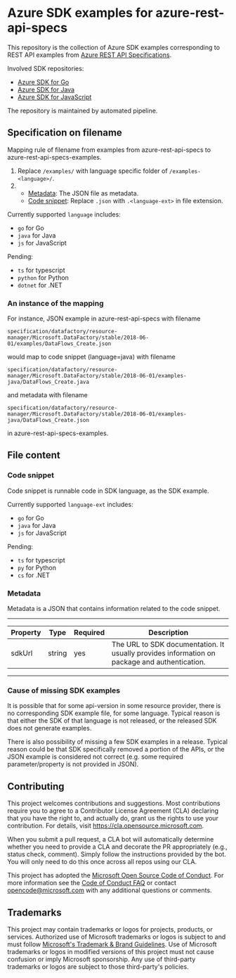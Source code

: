 # Azure SDK examples for azure-rest-api-specs

This repository is the collection of Azure SDK examples corresponding to REST API examples from [Azure REST API Specifications](https://github.com/Azure/azure-rest-api-specs).

Involved SDK repositories:
- [Azure SDK for Go](https://github.com/Azure/azure-sdk-for-go)
- [Azure SDK for Java](https://github.com/Azure/azure-sdk-for-java)
- [Azure SDK for JavaScript](https://github.com/Azure/azure-sdk-for-js)

The repository is maintained by automated pipeline.

## Specification on filename

Mapping rule of filename from examples from azure-rest-api-specs to azure-rest-api-specs-examples.
1. Replace `/examples/` with language specific folder of `/examples-<language>/`.
2. - [Metadata](#metadata): The JSON file as metadata.
   - [Code snippet](#code-snippet): Replace `.json` with `.<language-ext>` in file extension.

Currently supported `language` includes:
- `go` for Go
- `java` for Java
- `js` for JavaScript

Pending:
- `ts` for typescript
- `python` for Python
- `dotnet` for .NET

### An instance of the mapping

For instance, JSON example in azure-rest-api-specs with filename
```
specification/datafactory/resource-manager/Microsoft.DataFactory/stable/2018-06-01/examples/DataFlows_Create.json
```
would map to code snippet (language=java) with filename
```
specification/datafactory/resource-manager/Microsoft.DataFactory/stable/2018-06-01/examples-java/DataFlows_Create.java
```
and metadata with filename
```
specification/datafactory/resource-manager/Microsoft.DataFactory/stable/2018-06-01/examples-java/DataFlows_Create.json
```
in azure-rest-api-specs-examples.

## File content

### Code snippet

Code snippet is runnable code in SDK language, as the SDK example.

Currently supported `language-ext` includes:
- `go` for Go
- `java` for Java
- `js` for JavaScript

Pending:
- `ts` for typescript
- `py` for Python
- `cs` for .NET

### Metadata

Metadata is a JSON that contains information related to the code snippet.

----
| Property | Type | Required | Description
-|-|-|-
| sdkUrl | string | yes | The URL to SDK documentation. It usually provides information on package and authentication.
----

### Cause of missing SDK examples

It is possible that for some api-version in some resource provider, there is no corresponding SDK example file, for some language.
Typical reason is that either the SDK of that language is not released, or the released SDK does not generate examples.

There is also possibility of missing a few SDK examples in a release.
Typical reason could be that SDK specifically removed a portion of the APIs, or the JSON example is considered not correct (e.g. some required parameter/property is not provided in JSON).

## Contributing

This project welcomes contributions and suggestions.  Most contributions require you to agree to a
Contributor License Agreement (CLA) declaring that you have the right to, and actually do, grant us
the rights to use your contribution. For details, visit https://cla.opensource.microsoft.com.

When you submit a pull request, a CLA bot will automatically determine whether you need to provide
a CLA and decorate the PR appropriately (e.g., status check, comment). Simply follow the instructions
provided by the bot. You will only need to do this once across all repos using our CLA.

This project has adopted the [Microsoft Open Source Code of Conduct](https://opensource.microsoft.com/codeofconduct/).
For more information see the [Code of Conduct FAQ](https://opensource.microsoft.com/codeofconduct/faq/) or
contact [opencode@microsoft.com](mailto:opencode@microsoft.com) with any additional questions or comments.

## Trademarks

This project may contain trademarks or logos for projects, products, or services. Authorized use of Microsoft 
trademarks or logos is subject to and must follow 
[Microsoft's Trademark & Brand Guidelines](https://www.microsoft.com/en-us/legal/intellectualproperty/trademarks/usage/general).
Use of Microsoft trademarks or logos in modified versions of this project must not cause confusion or imply Microsoft sponsorship.
Any use of third-party trademarks or logos are subject to those third-party's policies.
